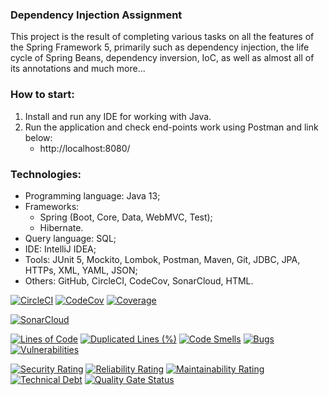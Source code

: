 ### Dependency Injection Assignment
This project is the result of completing various tasks on all the features of the Spring Framework 5,
primarily such as dependency injection, the life cycle of Spring Beans, dependency inversion, IoC,
as well as almost all of its annotations and much more...



### How to start:
1. Install and run any IDE for working with Java.
2. Run the application and check end-points work using Postman and link below:
   - http://localhost:8080/



### Technologies:
- Programming language: Java 13;
- Frameworks:
  - Spring (Boot, Core, Data, WebMVC, Test);
  - Hibernate.
- Query language: SQL;
- IDE: IntelliJ IDEA;
- Tools: JUnit 5, Mockito, Lombok, Postman, Maven, Git, JDBC, JPA, HTTPs, XML, YAML, JSON;
- Others: GitHub, CircleCI, CodeCov, SonarCloud, HTML.

[![CircleCI](https://circleci.com/gh/Crazy-pro/di-assigment.svg?style=svg)](https://app.circleci.com/gh/Crazy-pro/di-assigment)
[![CodeCov](https://codecov.io/gh/Crazy-pro/di-assigment/branch/master/graph/badge.svg)](https://codecov.io/gh/Crazy-pro/di-assigment)
[![Coverage](https://sonarcloud.io/api/project_badges/measure?project=Crazy-pro_di-assigment&metric=coverage)](https://sonarcloud.io/summary/new_code?id=Crazy-pro_di-assigment)

[![SonarCloud](https://sonarcloud.io/images/project_badges/sonarcloud-black.svg)](https://sonarcloud.io/summary/new_code?id=Crazy-pro_di-assigment)

[![Lines of Code](https://sonarcloud.io/api/project_badges/measure?project=Crazy-pro_di-assigment&metric=ncloc)](https://sonarcloud.io/summary/new_code?id=Crazy-pro_di-assigment)
[![Duplicated Lines (%)](https://sonarcloud.io/api/project_badges/measure?project=Crazy-pro_di-assigment&metric=duplicated_lines_density)](https://sonarcloud.io/summary/new_code?id=Crazy-pro_di-assigment)
[![Code Smells](https://sonarcloud.io/api/project_badges/measure?project=Crazy-pro_di-assigment&metric=code_smells)](https://sonarcloud.io/summary/new_code?id=Crazy-pro_di-assigment)
[![Bugs](https://sonarcloud.io/api/project_badges/measure?project=Crazy-pro_di-assigment&metric=bugs)](https://sonarcloud.io/summary/new_code?id=Crazy-pro_di-assigment)
[![Vulnerabilities](https://sonarcloud.io/api/project_badges/measure?project=Crazy-pro_di-assigment&metric=vulnerabilities)](https://sonarcloud.io/summary/new_code?id=Crazy-pro_di-assigment)

[![Security Rating](https://sonarcloud.io/api/project_badges/measure?project=Crazy-pro_di-assigment&metric=security_rating)](https://sonarcloud.io/summary/new_code?id=Crazy-pro_di-assigment)
[![Reliability Rating](https://sonarcloud.io/api/project_badges/measure?project=Crazy-pro_di-assigment&metric=reliability_rating)](https://sonarcloud.io/summary/new_code?id=Crazy-pro_di-assigment)
[![Maintainability Rating](https://sonarcloud.io/api/project_badges/measure?project=Crazy-pro_di-assigment&metric=sqale_rating)](https://sonarcloud.io/summary/new_code?id=Crazy-pro_di-assigment)
[![Technical Debt](https://sonarcloud.io/api/project_badges/measure?project=Crazy-pro_di-assigment&metric=sqale_index)](https://sonarcloud.io/summary/new_code?id=Crazy-pro_di-assigment)
[![Quality Gate Status](https://sonarcloud.io/api/project_badges/measure?project=Crazy-pro_di-assigment&metric=alert_status)](https://sonarcloud.io/summary/new_code?id=Crazy-pro_di-assigment)
